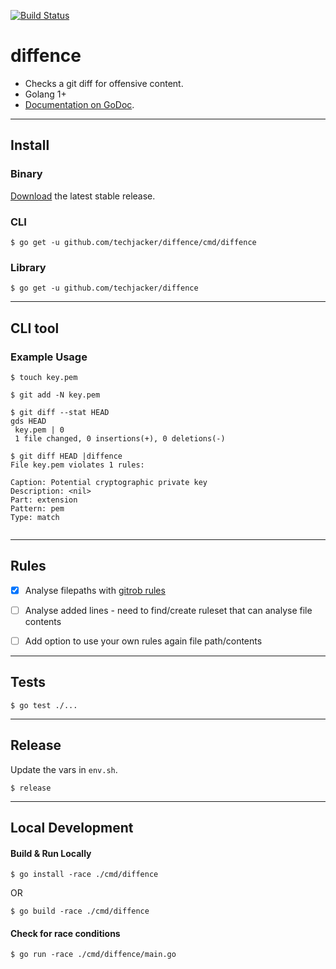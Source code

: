 [![Build Status](https://travis-ci.org/techjacker/diffence.svg?branch=master)](https://travis-ci.org/techjacker/diffence)

# diffence

- Checks a git diff for offensive content.
- Golang 1+
- [Documentation on GoDoc](https://godoc.org/github.com/techjacker/diffence).

-----------------------------------------------------------
## Install

### Binary
[Download](../../releases) the latest stable release.

### CLI
```
$ go get -u github.com/techjacker/diffence/cmd/diffence
```

### Library
```
$ go get -u github.com/techjacker/diffence
```

-----------------------------------------------------------
## CLI tool

### Example Usage
```
$ touch key.pem

$ git add -N key.pem

$ git diff --stat HEAD
gds HEAD
 key.pem | 0
 1 file changed, 0 insertions(+), 0 deletions(-)

$ git diff HEAD |diffence
File key.pem violates 1 rules:

Caption: Potential cryptographic private key
Description: <nil>
Part: extension
Pattern: pem
Type: match


```

-----------------------------------------------------------
## Rules
- [x] Analyse filepaths with [gitrob rules](https://github.com/michenriksen/gitrob#signature-keys)
- [ ] Analyse added lines - need to find/create ruleset that can analyse file contents
- [ ] Add option to use your own rules again file path/contents



-----------------------------------------------------------
## Tests
```
$ go test ./...
```

-----------------------------------------------------------
## Release
Update the vars in ```env.sh```.

```shell
$ release
```

-----------------------------------------------------------
## Local Development

#### Build & Run Locally
```shell
$ go install -race ./cmd/diffence
```
OR
```shell
$ go build -race ./cmd/diffence
```

#### Check for race conditions
```shell
$ go run -race ./cmd/diffence/main.go
```


